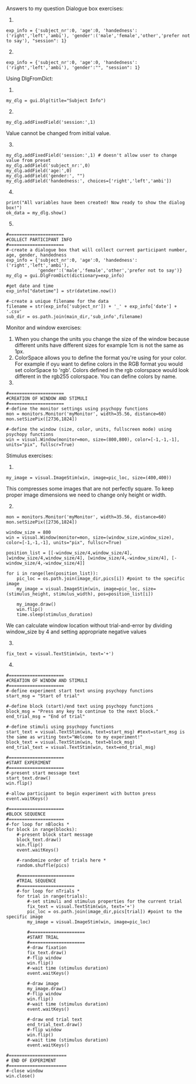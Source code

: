 Answers to my question 
Dialogue box exercises:

1.

```
exp_info = {'subject_nr':0, 'age':0, 'handedness':('right','left','ambi'), 'gender':('male','female','other','prefer not to say'), "session": 1}
```

2.

```
exp_info = {'subject_nr':0, 'age':0, 'handedness':('right','left','ambi'), 'gender':"", "session": 1}
```

Using DlgFromDict:

1.

```
my_dlg = gui.Dlg(title="Subject Info")
```

2.

```
my_dlg.addFixedField('session:',1)
```

Value cannot be changed from initial value.

3.

```
my_dlg.addFixedField('session:',1) # doesn't allow user to change value from preset
my_dlg.addField('subject_nr:',0)
my_dlg.addField('age:',0)
my_dlg.addField('gender:', "")
my_dlg.addField('handedness:', choices=['right','left','ambi'])
```

4.

```
print("All variables have been created! Now ready to show the dialog box!")
ok_data = my_dlg.show()
```

5.

```
#=====================
#COLLECT PARTICIPANT INFO
#=====================
#-create a dialogue box that will collect current participant number, age, gender, handedness
exp_info = {'subject_nr':0, 'age':0, 'handedness':('right','left','ambi'),
            'gender':('male','female','other','prefer not to say')}
my_dlg = gui.DlgFromDict(dictionary=exp_info)

#get date and time
exp_info["datetime"] = str(datetime.now())

#-create a unique filename for the data
filename = str(exp_info['subject_nr']) + '_' + exp_info['date'] + '.csv'
sub_dir = os.path.join(main_dir,'sub_info',filename)
```

Monitor and window exercises:

1. When you change the units you change the size of the window because different units have different sizes for example 1cm is not the same as 1px.
2. ColorSpace allows you to define the format you're using for your color. For example if oyu want to define colors in the RGB format you would set colorSpace to 'rgb'. Colors defined in the rgb colorspace would look different in the rgb255 colorspace. You can define colors by name.
3.

```
#=====================
#CREATION OF WINDOW AND STIMULI
#=====================
#-define the monitor settings using psychopy functions
mon = monitors.Monitor('myMonitor', width=35.56, distance=60)
mon.setSizePix([2736,1824])

#-define the window (size, color, units, fullscreen mode) using psychopy functions
win = visual.Window(monitor=mon, size=(800,800), color=[-1,-1,-1], units="pix", fullscr=True)
```

Stimulus exercises:

1.

```
my_image = visual.ImageStim(win, image=pic_loc, size=(400,400))
```

This compresses some images that are not perfectly square. To keep proper image dimensions we need to change only height or width.

2.

```
mon = monitors.Monitor('myMonitor', width=35.56, distance=60)
mon.setSizePix([2736,1824])

window_size = 800
win = visual.Window(monitor=mon, size=(window_size,window_size), color=[-1,-1,-1], units="pix", fullscr=True)

position_list = [[-window_size/4,window_size/4], [window_size/4,window_size/4], [window_size/4,-window_size/4], [-window_size/4,-window_size/4]]

for i in range(len(position_list)):
    pic_loc = os.path.join(image_dir,pics[i]) #point to the specific image
    my_image = visual.ImageStim(win, image=pic_loc, size=(stimulus_height, stimulus_width), pos=position_list[i])

    my_image.draw()
    win.flip()
    time.sleep(stimulus_duration)
```

We can calculate window location without trial-and-error by dividing window_size by 4 and setting appropriate negative values

3.

```
fix_text = visual.TextStim(win, text='+')
```

4.

```
#=====================
#CREATION OF WINDOW AND STIMULI
#=====================
#-define experiment start text unsing psychopy functions
start_msg = "Start of trial"

#-define block (start)/end text using psychopy functions
block_msg = "Press any key to continue to the next block."
end_trial_msg = "End of trial"

#-define stimuli using psychopy functions
start_text = visual.TextStim(win, text=start_msg) #text=start_msg is the same as writing text="Welcome to my experiment!"
block_text = visual.TextStim(win, text=block_msg)
end_trial_text = visual.TextStim(win, text=end_trial_msg)

#=====================
#START EXPERIMENT
#=====================
#-present start message text
start_text.draw()
win.flip()

#-allow participant to begin experiment with button press
event.waitKeys()

#=====================
#BLOCK SEQUENCE
#=====================
#-for loop for nBlocks *
for block in range(blocks):
    #-present block start message
    block_text.draw()
    win.flip()
    event.waitKeys()

    #-randomize order of trials here *
    random.shuffle(pics)

    #=====================
    #TRIAL SEQUENCE
    #=====================
    #-for loop for nTrials *
    for trial in range(trials):
        #-set stimuli and stimulus properties for the current trial
        fix_text = visual.TextStim(win, text='+')
        pic_loc = os.path.join(image_dir,pics[trial]) #point to the specific image
        my_image = visual.ImageStim(win, image=pic_loc)

        #=====================
        #START TRIAL
        #=====================
        #-draw fixation
        fix_text.draw()
        #-flip window
        win.flip()
        #-wait time (stimulus duration)
        event.waitKeys()

        #-draw image
        my_image.draw()
        #-flip window
        win.flip()
        #-wait time (stimulus duration)
        event.waitKeys()

        #-draw end trial text
        end_trial_text.draw()
        #-flip window
        win.flip()
        #-wait time (stimulus duration)
        event.waitKeys()

#======================
# END OF EXPERIMENT
#======================
#-close window
win.close()
```
